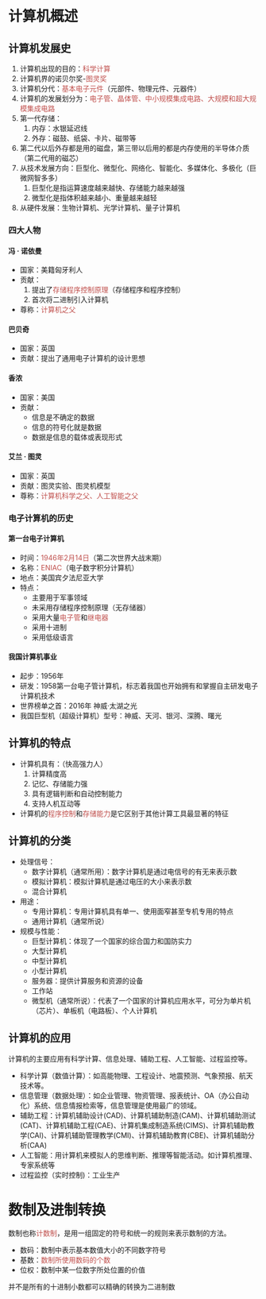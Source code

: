 # 计算机概述
## 计算机发展史
1. 计算机出现的目的：<font color="#c0504d">科学计算</font>
2. 计算机界的诺贝尔奖-<font color="#c0504d">图灵奖</font>
3. 计算机分代：<font color="#c0504d">基本电子元件</font>（元部件、物理元件、元器件）
4. 计算机的发展划分为：<font color="#c0504d">电子管、晶体管、中小规模集成电路、大规模和超大规模集成电路</font>
5. 第一代存储：	
	1. 内存：水银延迟线
	2. 外存：磁鼓、纸袋、卡片、磁带等
6. 第二代以后外存都是用的磁盘，第三带以后用的都是内存使用的半导体介质（第二代用的磁芯）
7. 从技术发展方向：巨型化、微型化、网络化、智能化、多媒体化、多极化（巨微网智多多）
	1. 巨型化是指运算速度越来越快、存储能力越来越强
	2. 微型化是指体积越来越小、重量越来越轻
8. 从硬件发展：生物计算机、光学计算机、量子计算机


### 四大人物
#### 冯 · 诺依曼
- 国家：美籍匈牙利人
- 贡献：
	1. 提出了<font color="#c0504d">存储程序控制原理</font>（存储程序和程序控制）
	2. 首次将二进制引入计算机
- 尊称：<font color="#c0504d">计算机之父</font>
#### 巴贝奇
- 国家：英国
- 贡献：提出了通用电子计算机的设计思想
#### 香浓
- 国家：美国
- 贡献：
	- 信息是不确定的数据
	- 信息的符号化就是数据
	- 数据是信息的载体或表现形式
#### 艾兰 · 图灵
- 国家：英国
- 贡献：图灵实验、图灵机模型
- 尊称：<font color="#c0504d">计算机科学之父、人工智能之父</font>

### 电子计算机的历史
#### 第一台电子计算机
- 时间：<font color="#c0504d">1946年2月14日</font>（第二次世界大战末期）
- 名称：<font color="#c0504d">ENIAC</font>（电子数字积分计算机）
- 地点：美国宾夕法尼亚大学
- 特点：
	- 主要用于军事领域
	- 未采用存储程序控制原理（无存储器）
	- 采用大量<font color="#c0504d">电子管</font>和<font color="#c0504d">继电器</font>
	- 采用十进制
	- 采用低级语言
#### 我国计算机事业
- 起步：1956年
- 研发：1958第一台电子管计算机，标志着我国也开始拥有和掌握自主研发电子计算机技术
- 世界榜单之首：2016年 神威·太湖之光
- 我国巨型机（超级计算机）型号：神威、天河、银河、深腾、曙光
## 计算机的特点
- 计算机具有：（快高强力人）
	1. 计算精度高
	2. 记忆、存储能力强
	3. 具有逻辑判断和自动控制能力
	4. 支持人机互动等
- 计算机的<font color="#c0504d">程序控制</font>和<font color="#c0504d">存储能力</font>是它区别于其他计算工具最显著的特征

## 计算机的分类
- 处理信号：
	- 数字计算机（通常所用）：数字计算机是通过电信号的有无来表示数
	- 模拟计算机：模拟计算机是通过电压的大小来表示数
	- 混合计算机
- 用途：
	- 专用计算机：专用计算机具有单一、使用面窄甚至专机专用的特点
	- 通用计算机（通常所说）
- 规模与性能：
	- 巨型计算机：体现了一个国家的综合国力和国防实力
	- 大型计算机
	- 中型计算机
	- 小型计算机
	- 服务器：提供计算服务和资源的设备
	- 工作站
	- 微型机（通常所说）：代表了一个国家的计算机应用水平，可分为单片机（芯片）、单板机（电路板）、个人计算机

## 计算机的应用
计算机的主要应用有科学计算、信息处理、辅助工程、人工智能、过程监控等。
- 科学计算（数值计算）：如高能物理、工程设计、地震预测、气象预报、航天技术等。
- 信息管理（数据处理）：如企业管理、物资管理、报表统计、OA（办公自动化）系统、信息情报检索等，信息管理是使用最广的领域。
- 辅助工程：计算机辅助设计(CAD)、计算机辅助制造(CAM)、计算机辅助测试(CAT)、计算机辅助工程(CAE)、计算机集成制造系统(CIMS)、计算机辅助教学(CAI)、计算机辅助管理教学(CMI)、计算机辅助教育(CBE)、计算机辅助分析(CAA)
- 人工智能：用计算机来模拟人的思维判断、推理等智能活动。如计算机推理、专家系统等
- 过程监控（实时控制)：工业生产

# 数制及进制转换

数制也称<font color="#c0504d">计数制</font>，是用一组固定的符号和统一的规则来表示数制的方法。
- 数码：数制中表示基本数值大小的不同数字符号
- 基数：<font color="#c0504d">数制所使用数码的个数</font>
- 位权：数制中某一位数字所处位置的价值

并不是所有的十进制小数都可以精确的转换为二进制数